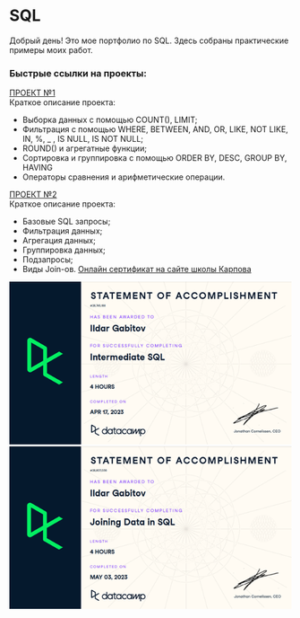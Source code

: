 # SQL
Добрый день! Это мое портфолио по SQL. Здесь собраны практические примеры моих работ.

### Быстрые ссылки на проекты:
[ПРОЕКТ №1](/Lesson_1)  
  Краткое описание проекта: 
- Выборка данных с помощью COUNT(), LIMIT;
- Фильтрация с помощью WHERE, BETWEEN, AND, OR, LIKE, NOT LIKE, IN, %, _ , IS NULL, IS NOT NULL;
- ROUND() и агрегатные функции;
- Сортировка и группировка с помощью ORDER BY, DESC, GROUP BY, HAVING
- Операторы сравнения и арифметические операции.

[ПРОЕКТ №2](/SQL_Simulator_Karpov_courses)  
  Краткое описание проекта: 
- Базовые SQL запросы;
- Фильтрация данных;
- Агрегация данных;
- Группировка данных;
- Подзапросы;
- Виды Join-ов.
[Онлайн сертификат на сайте школы Карпова](https://lab.karpov.courses/live_certificate/efae7330-20b7-4032-b403-6907be2fe0e4/)

![Intermediate SQL certificate](sql1.png)
![Joining date in SQL certificate](sql2.png)

